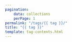 ```yaml
---
pagination:
    data: collections
    perPage: 1
permalink: "/tags/{{ tag }}/"
title: "{{ tag }}"
template: tag-contents.html
---
```


